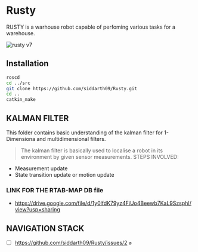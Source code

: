 # Rusty

RUSTY is a warhouse robot capable of perfoming various tasks for a warehouse. 

![rusty v7](https://user-images.githubusercontent.com/60263608/148347287-8ba007b6-cd7a-4cb1-b73e-20ba1fec99a9.png)

## Installation

```bash
roscd
cd ../src
git clone https://github.com/siddarth09/Rusty.git
cd ..
catkin_make
```

## KALMAN FILTER 

This folder contains basic understanding of the kalman filter for 1-Dimensiona and multidimensional filters.

> The kalman filter is basically used to localise a robot in its environment by given sensor measurements.
> STEPS INVOLVED:
- Measurement update
- State transition update or motion update

### LINK FOR THE RTAB-MAP DB file
- https://drive.google.com/file/d/1y0lfdK79yz4FiUo4Beewb7KaL9SzsphI/view?usp=sharing

## NAVIGATION STACK
- [ ] https://github.com/siddarth09/Rusty/issues/2 :fist_raised:	
